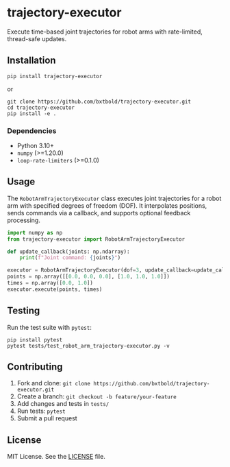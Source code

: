 # trajectory-executor

<!-- [![Build](https://img.shields.io/github/actions/workflow/status/bxtbold/trajectory-executor/ci.yml?branch=main)](https://github.com/bxtbold/trajectory-executor/actions) -->
<!-- [![PyPI version](https://img.shields.io/pypi/v/trajectory-executor)](https://pypi.org/project/trajectory-executor/) -->
<!-- [![Documentation](https://img.shields.io/github/actions/workflow/status/bxtbold/trajectory-executor/docs.yml?branch=main&label=docs)](https://bxtbold.github.io/trajectory-executor/) -->

Execute time-based joint trajectories for robot arms with rate-limited, thread-safe updates.

## Installation

```console
pip install trajectory-executor
```

or

```console
git clone https://github.com/bxtbold/trajectory-executor.git
cd trajectory-executor
pip install -e .
```

### Dependencies

- Python 3.10+
- `numpy` (>=1.20.0)
- `loop-rate-limiters` (>=0.1.0)

## Usage

The `RobotArmTrajectoryExecutor` class executes joint trajectories for a robot arm with specified degrees of freedom (DOF). It interpolates positions, sends commands via a callback, and supports optional feedback processing.

```python
import numpy as np
from trajectory-executor import RobotArmTrajectoryExecutor

def update_callback(joints: np.ndarray):
    print(f"Joint command: {joints}")

executor = RobotArmTrajectoryExecutor(dof=3, update_callback=update_callback)
points = np.array([[0.0, 0.0, 0.0], [1.0, 1.0, 1.0]])
times = np.array([0.0, 1.0])
executor.execute(points, times)
```

## Testing

Run the test suite with `pytest`:

```console
pip install pytest
pytest tests/test_robot_arm_trajectory-executor.py -v
```

## Contributing

1. Fork and clone: `git clone https://github.com/bxtbold/trajectory-executor.git`
2. Create a branch: `git checkout -b feature/your-feature`
3. Add changes and tests in `tests/`
4. Run tests: `pytest`
5. Submit a pull request

## License

MIT License. See the [LICENSE](LICENSE) file.
